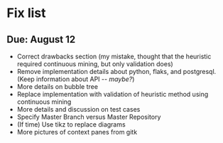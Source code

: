# Fix list
## Due: August 12

 - Correct drawbacks section (my mistake, thought that the heuristic required
   continuous mining, but only validation does)
 - Remove implementation details about python, flaks, and postgresql. (Keep
   information about API -- _maybe?_)
 - More details on bubble tree
 - Replace implementation with validation of heuristic method using continuous
   mining
 - More details and discussion on test cases
 - Specify Master Branch versus Master Repository
 - (If time) Use tikz to replace diagrams
 - More pictures of context panes from gitk

